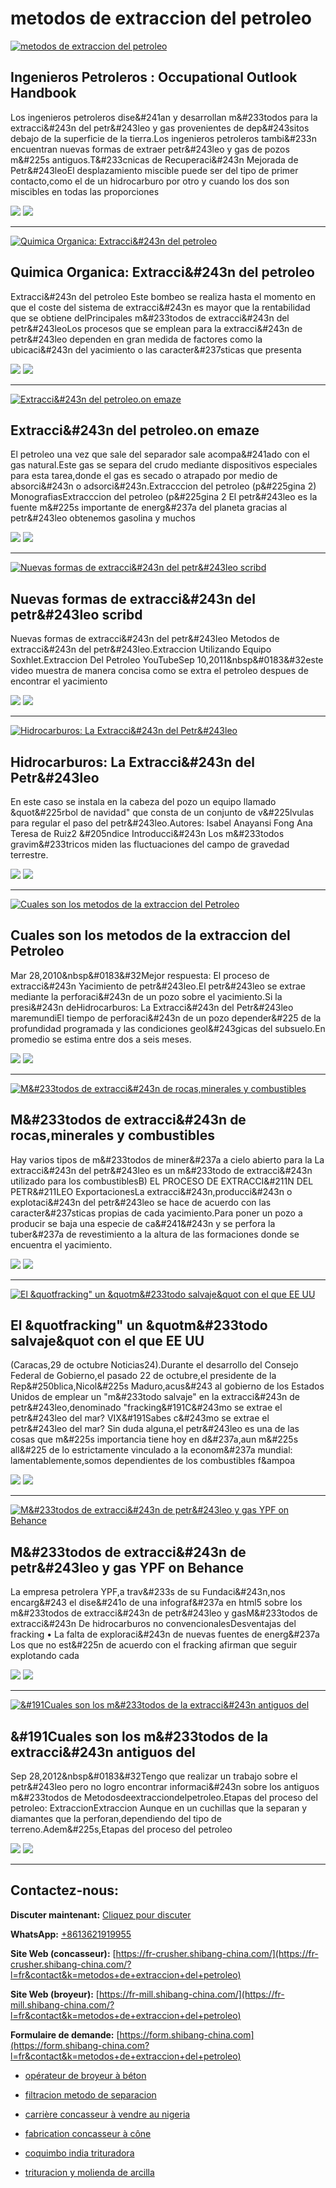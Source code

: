 # metodos de extraccion del petroleo

<a href="https://swt.shibang-china.com/?l=fr&img&k=metodos+de+extraccion+del+petroleo" target="_blank">![metodos de extraccion del petroleo](http://static.shibang-china.com/all-800x300/290.jpg)</a>

## Ingenieros Petroleros : Occupational Outlook Handbook
Los ingenieros petroleros dise&#241an y desarrollan m&#233todos para la extracci&#243n del petr&#243leo y gas provenientes de dep&#243sitos debajo de la superficie de la tierra.Los ingenieros petroleros tambi&#233n encuentran nuevas formas de extraer petr&#243leo y gas de pozos m&#225s antiguos.T&#233cnicas de Recuperaci&#243n Mejorada de Petr&#243leoEl desplazamiento miscible puede ser del tipo de primer contacto,como el de un hidrocarburo por otro y cuando los dos son miscibles en todas las proporciones


<a href="https://whatsapp.shibangsoft.com/WhatsApp.php" target="_blank" title="WhatsApp">![](http://static.shibang-china.com/icon/whatsapp.png)</a> <a href="https://swt.shibang-china.com/?l=fr&icon&k=metodos+de+extraccion+del+petroleo" target="_blank">![](http://static.shibang-china.com/icon/chat-fr.png)</a>

---

<a href="https://swt.shibang-china.com/?l=fr&img&k=metodos+de+extraccion+del+petroleo" target="_blank">![Quimica Organica: Extracci&#243n del petroleo](http://static.shibang-china.com/all-800x300/459.jpg)</a>

## Quimica Organica: Extracci&#243n del petroleo
Extracci&#243n del petroleo Este bombeo se realiza hasta el momento en que el coste del sistema de extracci&#243n es mayor que la rentabilidad que se obtiene delPrincipales m&#233todos de extracci&#243n del petr&#243leoLos procesos que se emplean para la extracci&#243n de petr&#243leo dependen en gran medida de factores como la ubicaci&#243n del yacimiento o las caracter&#237sticas que presenta


<a href="https://whatsapp.shibangsoft.com/WhatsApp.php" target="_blank" title="WhatsApp">![](http://static.shibang-china.com/icon/whatsapp.png)</a> <a href="https://swt.shibang-china.com/?l=fr&icon&k=metodos+de+extraccion+del+petroleo" target="_blank">![](http://static.shibang-china.com/icon/chat-fr.png)</a>

---

<a href="https://swt.shibang-china.com/?l=fr&img&k=metodos+de+extraccion+del+petroleo" target="_blank">![Extracci&#243n del petroleo.on emaze](http://static.shibang-china.com/all-800x300/256.jpg)</a>

## Extracci&#243n del petroleo.on emaze
El petroleo una vez que sale del separador sale acompa&#241ado con el gas natural.Este gas se separa del crudo mediante dispositivos especiales para esta tarea,donde el gas es secado o atrapado por medio de absorci&#243n o adsorci&#243n.Extracccion del petroleo (p&#225gina 2) MonografiasExtracccion del petroleo (p&#225gina 2 El petr&#243leo es la fuente m&#225s importante de energ&#237a del planeta gracias al petr&#243leo obtenemos gasolina y muchos


<a href="https://whatsapp.shibangsoft.com/WhatsApp.php" target="_blank" title="WhatsApp">![](http://static.shibang-china.com/icon/whatsapp.png)</a> <a href="https://swt.shibang-china.com/?l=fr&icon&k=metodos+de+extraccion+del+petroleo" target="_blank">![](http://static.shibang-china.com/icon/chat-fr.png)</a>

---

<a href="https://swt.shibang-china.com/?l=fr&img&k=metodos+de+extraccion+del+petroleo" target="_blank">![Nuevas formas de extracci&#243n del petr&#243leo scribd](http://static.shibang-china.com/all-800x300/823.jpg)</a>

## Nuevas formas de extracci&#243n del petr&#243leo scribd
Nuevas formas de extracci&#243n del petr&#243leo Metodos de extracci&#243n del petr&#243leo.Extraccion Utilizando Equipo Soxhlet.Extraccion Del Petroleo YouTubeSep 10,2011&nbsp&#0183&#32este video muestra de manera concisa como se extra el petroleo despues de encontrar el yacimiento


<a href="https://whatsapp.shibangsoft.com/WhatsApp.php" target="_blank" title="WhatsApp">![](http://static.shibang-china.com/icon/whatsapp.png)</a> <a href="https://swt.shibang-china.com/?l=fr&icon&k=metodos+de+extraccion+del+petroleo" target="_blank">![](http://static.shibang-china.com/icon/chat-fr.png)</a>

---

<a href="https://swt.shibang-china.com/?l=fr&img&k=metodos+de+extraccion+del+petroleo" target="_blank">![Hidrocarburos: La Extracci&#243n del Petr&#243leo](http://static.shibang-china.com/all-800x300/640.jpg)</a>

## Hidrocarburos: La Extracci&#243n del Petr&#243leo
En este caso se instala en la cabeza del pozo un equipo llamado &quot&#225rbol de navidad" que consta de un conjunto de v&#225lvulas para regular el paso del petr&#243leo.Autores: Isabel Anayansi Fong Ana Teresa de Ruiz2 &#205ndice Introducci&#243n Los m&#233todos gravim&#233tricos miden las fluctuaciones del campo de gravedad terrestre.


<a href="https://whatsapp.shibangsoft.com/WhatsApp.php" target="_blank" title="WhatsApp">![](http://static.shibang-china.com/icon/whatsapp.png)</a> <a href="https://swt.shibang-china.com/?l=fr&icon&k=metodos+de+extraccion+del+petroleo" target="_blank">![](http://static.shibang-china.com/icon/chat-fr.png)</a>

---

<a href="https://swt.shibang-china.com/?l=fr&img&k=metodos+de+extraccion+del+petroleo" target="_blank">![Cuales son los metodos de la extraccion del Petroleo](http://static.shibang-china.com/all-800x300/895.jpg)</a>

## Cuales son los metodos de la extraccion del Petroleo
Mar 28,2010&nbsp&#0183&#32Mejor respuesta: El proceso de extracci&#243n Yacimiento de petr&#243leo.El petr&#243leo se extrae mediante la perforaci&#243n de un pozo sobre el yacimiento.Si la presi&#243n deHidrocarburos: La Extracci&#243n del Petr&#243leo maremundiEl tiempo de perforaci&#243n de un pozo depender&#225 de la profundidad programada y las condiciones geol&#243gicas del subsuelo.En promedio se estima entre dos a seis meses.


<a href="https://whatsapp.shibangsoft.com/WhatsApp.php" target="_blank" title="WhatsApp">![](http://static.shibang-china.com/icon/whatsapp.png)</a> <a href="https://swt.shibang-china.com/?l=fr&icon&k=metodos+de+extraccion+del+petroleo" target="_blank">![](http://static.shibang-china.com/icon/chat-fr.png)</a>

---

<a href="https://swt.shibang-china.com/?l=fr&img&k=metodos+de+extraccion+del+petroleo" target="_blank">![M&#233todos de extracci&#243n de rocas,minerales y combustibles](http://static.shibang-china.com/all-800x300/512.jpg)</a>

## M&#233todos de extracci&#243n de rocas,minerales y combustibles
Hay varios tipos de m&#233todos de miner&#237a a cielo abierto para la La extracci&#243n del petr&#243leo es un m&#233todo de extracci&#243n utilizado para los combustiblesB) EL PROCESO DE EXTRACCI&#211N DEL PETR&#211LEO ExportacionesLa extracci&#243n,producci&#243n o explotaci&#243n del petr&#243leo se hace de acuerdo con las caracter&#237sticas propias de cada yacimiento.Para poner un pozo a producir se baja una especie de ca&#241&#243n y se perfora la tuber&#237a de revestimiento a la altura de las formaciones donde se encuentra el yacimiento.


<a href="https://whatsapp.shibangsoft.com/WhatsApp.php" target="_blank" title="WhatsApp">![](http://static.shibang-china.com/icon/whatsapp.png)</a> <a href="https://swt.shibang-china.com/?l=fr&icon&k=metodos+de+extraccion+del+petroleo" target="_blank">![](http://static.shibang-china.com/icon/chat-fr.png)</a>

---

<a href="https://swt.shibang-china.com/?l=fr&img&k=metodos+de+extraccion+del+petroleo" target="_blank">![El &quotfracking" un &quotm&#233todo salvaje&quot con el que EE UU](http://static.shibang-china.com/all-800x300/1373.jpg)</a>

## El &quotfracking" un &quotm&#233todo salvaje&quot con el que EE UU
(Caracas,29 de octubre Noticias24).Durante el desarrollo del Consejo Federal de Gobierno,el pasado 22 de octubre,el presidente de la Rep&#250blica,Nicol&#225s Maduro,acus&#243 al gobierno de los Estados Unidos de emplear un "m&#233todo salvaje" en la extracci&#243n de petr&#243leo,denominado "fracking&#191C&#243mo se extrae el petr&#243leo del mar? VIX&#191Sabes c&#243mo se extrae el petr&#243leo del mar? Sin duda alguna,el petr&#243leo es una de las cosas que m&#225s importancia tiene hoy en d&#237a,aun m&#225s all&#225 de lo estrictamente vinculado a la econom&#237a mundial: lamentablemente,somos dependientes de los combustibles f&ampoa


<a href="https://whatsapp.shibangsoft.com/WhatsApp.php" target="_blank" title="WhatsApp">![](http://static.shibang-china.com/icon/whatsapp.png)</a> <a href="https://swt.shibang-china.com/?l=fr&icon&k=metodos+de+extraccion+del+petroleo" target="_blank">![](http://static.shibang-china.com/icon/chat-fr.png)</a>

---

<a href="https://swt.shibang-china.com/?l=fr&img&k=metodos+de+extraccion+del+petroleo" target="_blank">![M&#233todos de extracci&#243n de petr&#243leo y gas YPF on Behance](http://static.shibang-china.com/all-800x300/1530.jpg)</a>

## M&#233todos de extracci&#243n de petr&#243leo y gas YPF on Behance
La empresa petrolera YPF,a trav&#233s de su Fundaci&#243n,nos encarg&#243 el dise&#241o de una infograf&#237a en html5 sobre los m&#233todos de extracci&#243n de petr&#243leo y gasM&#233todos de extracci&#243n De hidrocarburos no convencionalesDesventajas del fracking • La falta de exploraci&#243n de nuevas fuentes de energ&#237a Los que no est&#225n de acuerdo con el fracking afirman que seguir explotando cada


<a href="https://whatsapp.shibangsoft.com/WhatsApp.php" target="_blank" title="WhatsApp">![](http://static.shibang-china.com/icon/whatsapp.png)</a> <a href="https://swt.shibang-china.com/?l=fr&icon&k=metodos+de+extraccion+del+petroleo" target="_blank">![](http://static.shibang-china.com/icon/chat-fr.png)</a>

---

<a href="https://swt.shibang-china.com/?l=fr&img&k=metodos+de+extraccion+del+petroleo" target="_blank">![&#191Cuales son los m&#233todos de la extracci&#243n antiguos del](http://static.shibang-china.com/all-800x300/1254.jpg)</a>

## &#191Cuales son los m&#233todos de la extracci&#243n antiguos del
Sep 28,2012&nbsp&#0183&#32Tengo que realizar un trabajo sobre el petr&#243leo pero no logro encontrar informaci&#243n sobre los antiguos m&#233todos de Metodosdeextracciondelpetroleo.Etapas del proceso del petroleo: ExtraccionExtraccion Aunque en un cuchillas que la separan y diamantes que la perforan,dependiendo del tipo de terreno.Adem&#225s,Etapas del proceso del petroleo


<a href="https://whatsapp.shibangsoft.com/WhatsApp.php" target="_blank" title="WhatsApp">![](http://static.shibang-china.com/icon/whatsapp.png)</a> <a href="https://swt.shibang-china.com/?l=fr&icon&k=metodos+de+extraccion+del+petroleo" target="_blank">![](http://static.shibang-china.com/icon/chat-fr.png)</a>

---
## Contactez-nous:

**Discuter maintenant:** [Cliquez pour discuter](https://swt.shibang-china.com?l=fr&contact&k=metodos+de+extraccion+del+petroleo)

**WhatsApp:**  [+8613621919955](https://whatsapp.shibangsoft.com/WhatsApp.php)

**Site Web (concasseur):** [https://fr-crusher.shibang-china.com/](https://fr-crusher.shibang-china.com/?l=fr&contact&k=metodos+de+extraccion+del+petroleo)

**Site Web (broyeur):** [https://fr-mill.shibang-china.com/](https://fr-mill.shibang-china.com/?l=fr&contact&k=metodos+de+extraccion+del+petroleo)

**Formulaire de demande:** [https://form.shibang-china.com](https://form.shibang-china.com?l=fr&contact&k=metodos+de+extraccion+del+petroleo)

* [opérateur de broyeur à béton](../65/op%C3%A9rateur%20de%20broyeur%20%C3%A0%20b%C3%A9ton.md)

* [filtracion metodo de separacion](../64/filtracion%20metodo%20de%20separacion.md)

* [carrière concasseur à vendre au nigeria](../65/carri%C3%A8re%20concasseur%20%C3%A0%20vendre%20au%20nigeria.md)

* [fabrication concasseur à cône](../61/fabrication%20concasseur%20%C3%A0%20c%C3%B4ne.md)

* [coquimbo india trituradora](../63/coquimbo%20india%20trituradora.md)

* [trituracion y molienda de arcilla](../64/trituracion%20y%20molienda%20de%20arcilla.md)